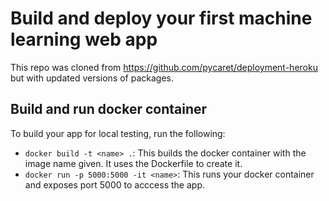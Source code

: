 # Build and deploy your first machine learning web app

This repo was cloned from https://github.com/pycaret/deployment-heroku but with updated versions of packages.

## Build and run docker container
To build your app for local testing, run the following:
* `docker build -t <name> .`: This builds the docker container with the image name given. It uses the Dockerfile to create it.
* `docker run -p 5000:5000 -it <name>`: This runs your docker container and exposes port 5000 to acccess the app.